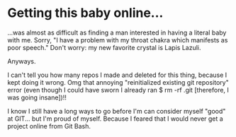 # Getting this baby online...

...was almost as difficult as finding a man interested in having a literal baby with me. Sorry, "I have a problem with my throat chakra which manifests as poor speech." Don't worry: my new favorite crystal is Lapis Lazuli. 

Anyways. 

I can't tell you how many repos I made and deleted for this thing, because I kept doing it wrong. Omg that annoying "reinitialized existing git repository" error (even though I could have sworn I already ran $ rm -rf .git [therefore, I was going insane])!!

I know I still have a long ways to go before I'm can consider myself "good" at GIT... but I'm proud of myself. Because I feared that I would never get a project online from Git Bash.
